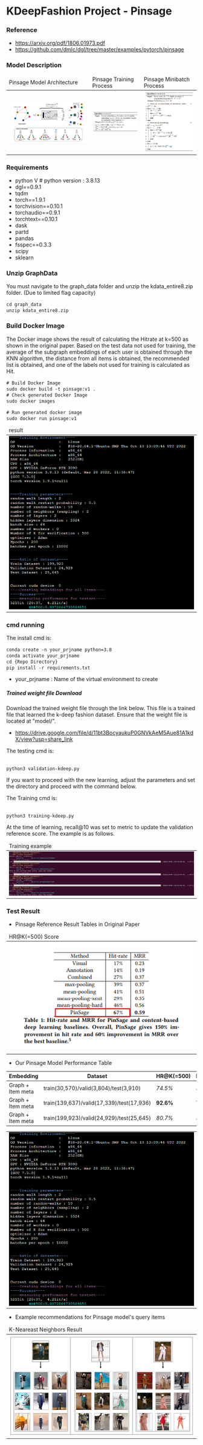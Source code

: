 # KDeepFashion Project - Pinsage 

### Reference
- https://arxiv.org/pdf/1806.01973.pdf
- https://github.com/dmlc/dgl/tree/master/examples/pytorch/pinsage


### Model Description 
<table>
    <thead>
        <tr>
            <td>Pinsage Model Architecture</td>
            <td>Pinsage Training Process</td>
            <td>Pinsage Minibatch Process</td>
        </tr>
    </thead>
    <tbody>
        <tr>
            <td><img src="https://github.com/hyunyongPark/KDeep_Recommendation/blob/main/img/architecture.PNG"/></td>
            <td><img src="https://github.com/hyunyongPark/KDeep_Recommendation/blob/main/img/architecture2.PNG"/></td>
            <td><img src="https://github.com/hyunyongPark/KDeep_Recommendation/blob/main/img/architecture3.PNG"/></td>
        </tr>
    </tbody>
</table>



### Requirements
- python V  # python version : 3.8.13
- dgl==0.9.1
- tqdm
- torch==1.9.1
- torchvision==0.10.1
- torchaudio==0.9.1
- torchtext==0.10.1
- dask
- partd
- pandas
- fsspec==0.3.3
- scipy
- sklearn

### Unzip GraphData
You must navigate to the graph_data folder and unzip the kdata_entire8.zip folder. (Due to limited flag capacity)
```
cd graph_data
unzip kdata_entire8.zip
```

### Build Docker Image
The Docker image shows the result of calculating the Hitrate at k=500 as shown in the original paper. 
Based on the test data not used for training, the average of the subgraph embeddings of each user is obtained through the KNN algorithm, the distance from all items is obtained, the recommended list is obtained, and one of the labels not used for training is calculated as Hit.
```
# Build Docker Image
sudo docker build -t pinsage:v1 .
# Check generated Docker Image
sudo docker images
```

```
# Run generated docker image
sudo docker run pinsage:v1
```

<table>
    <thead>
        <tr>
            <td>result</td>
        </tr>
    </thead>
    <tbody>
        <tr>
            <td><img src="https://github.com/hyunyongPark/KDeep_Recommendation/blob/main/img/performance_K500_whole.PNG"/></td>
        </tr>
    </tbody>
</table>



### cmd running

The install cmd is:
```
conda create -n your_prjname python=3.8
conda activate your_prjname
cd {Repo Directory}
pip install -r requirements.txt
```
- your_prjname : Name of the virtual environment to create


##### Trained weight file Download 
Download the trained weight file through the link below.
This file is a trained file that learned the k-deep fashion dataset.
Ensure that the weight file is located at "model/".
- https://drive.google.com/file/d/11bt3BocyaukuP0GNVkAeM5Aue81A1kdX/view?usp=share_link

The testing cmd is: 
```

python3 validation-kdeep.py 

```

If you want to proceed with the new learning, adjust the parameters and set the directory and proceed with the command below.

The Training cmd is:
```

python3 training-kdeep.py 

```

At the time of learning, recall@10 was set to metric to update the validation reference score. The example is as follows.

<table>
    <thead>
        <tr>
            <td>Training example</td>
        </tr>
    </thead>
    <tbody>
        <tr>
            <td><img src="https://github.com/hyunyongPark/KDeep_Recommendation/blob/main/img/training_log.PNG"/></td>
        </tr>
    </tbody>
</table>


### Test Result
- Pinsage Reference Result Tables in Original Paper
<table>
    <thead>
        <tr>
            <td>HR@K(=500) Score</td>
        </tr>
    </thead>
    <tbody>
        <tr>
            <td><img src="https://github.com/hyunyongPark/KDeep_Recommendation/blob/main/img/performance_paper.PNG"/></td>
        </tr>
    </tbody>
</table>


- Our Pinsage Model Performance Table

|Embedding|Dataset|HR@K(=500)|HR@K(=50)|HR@K(=30)|
|---|---|---|---|---|
|Graph + Item meta|train(30,570)/valid(3,804)/test(3,910)|*74.5%*|*54.8%*|*38.2%*|
|Graph + Item meta|train(139,637)/valid(17,339)/test(17,936)|**92.6%**|**74.8%**|**49.6%**|
|Graph + Item meta|train(199,923)/valid(24,929)/test(25,645)|*80.7%*|*53.0%*|*40.2%*|

<table>
    </thead>
    <tbody>
        <tr>
            <td><img src="https://github.com/hyunyongPark/KDeep_Recommendation/blob/main/img/performance_K500_whole.PNG"/></td>
        </tr>
    </tbody>
</table>

- Example recommendations for Pinsage model's query items
<table>
    <thead>
        <tr>
            <td>K-Neareast Neighbors Result</td>
        </tr>
    </thead>
    <tbody>
        <tr>
            <td><img src="https://github.com/hyunyongPark/KDeep_Recommendation/blob/main/img/example1.png"/></td>
        </tr>
    </tbody>
</table>
